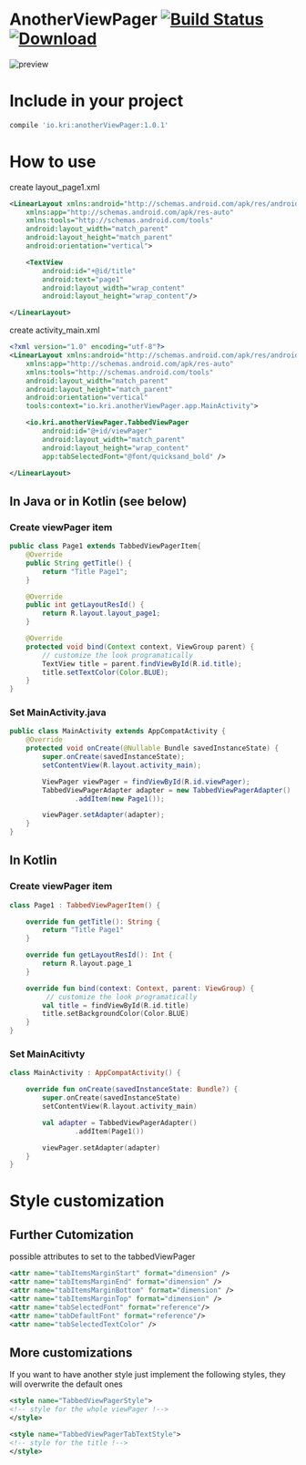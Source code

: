 # AnotherViewPager [![Build Status](https://travis-ci.org/kristiyanP/anotherViewPager.svg?branch=master)](https://travis-ci.org/kristiyanP/anotherViewPager) [![Download](https://api.bintray.com/packages/petrovkristiyan/maven/anotherViewPager/images/download.svg)](https://bintray.com/petrovkristiyan/maven/anotherViewPager/_latestVersion)
![preview](https://raw.github.com/kristiyanP/anotherViewPager/master/preview.gif)

# Include in your project
```gradle
compile 'io.kri:anotherViewPager:1.0.1'
```

# How to use
create layout_page1.xml
```xml
<LinearLayout xmlns:android="http://schemas.android.com/apk/res/android"
    xmlns:app="http://schemas.android.com/apk/res-auto"
    xmlns:tools="http://schemas.android.com/tools"
    android:layout_width="match_parent"
    android:layout_height="match_parent"
    android:orientation="vertical">

    <TextView
        android:id="+@id/title"
        android:text="page1"
        android:layout_width="wrap_content"
        android:layout_height="wrap_content"/>

</LinearLayout>
```

create activity_main.xml
```xml
<?xml version="1.0" encoding="utf-8"?>
<LinearLayout xmlns:android="http://schemas.android.com/apk/res/android"
    xmlns:app="http://schemas.android.com/apk/res-auto"
    xmlns:tools="http://schemas.android.com/tools"
    android:layout_width="match_parent"
    android:layout_height="match_parent"
    android:orientation="vertical"
    tools:context="io.kri.anotherViewPager.app.MainActivity">

    <io.kri.anotherViewPager.TabbedViewPager
        android:id="@+id/viewPager"
        android:layout_width="match_parent"
        android:layout_height="wrap_content"
        app:tabSelectedFont="@font/quicksand_bold" />

</LinearLayout>
```

## In Java or in Kotlin (see below)

### Create viewPager item
```java
public class Page1 extends TabbedViewPagerItem{
    @Override
    public String getTitle() {
        return "Title Page1";
    }

    @Override
    public int getLayoutResId() {
        return R.layout.layout_page1;
    }

    @Override
    protected void bind(Context context, ViewGroup parent) {
        // customize the look programatically
        TextView title = parent.findViewById(R.id.title);
        title.setTextColor(Color.BLUE);
    }
}
```

### Set MainActivity.java
```java
public class MainActivity extends AppCompatActivity {
    @Override
    protected void onCreate(@Nullable Bundle savedInstanceState) {
        super.onCreate(savedInstanceState);
        setContentView(R.layout.activity_main);

        ViewPager viewPager = findViewById(R.id.viewPager);
        TabbedViewPagerAdapter adapter = new TabbedViewPagerAdapter()
                .addItem(new Page1());

        viewPager.setAdapter(adapter);
    }
}
```

## In Kotlin

### Create viewPager item
```kotlin
class Page1 : TabbedViewPagerItem() {

    override fun getTitle(): String {
        return "Title Page1"
    }

    override fun getLayoutResId(): Int {
        return R.layout.page_1
    }

    override fun bind(context: Context, parent: ViewGroup) {
         // customize the look programatically
        val title = findViewById(R.id.title)
        title.setBackgroundColor(Color.BLUE)
    }
}
```

### Set MainAcitivty
```kotlin
class MainActivity : AppCompatActivity() {

    override fun onCreate(savedInstanceState: Bundle?) {
        super.onCreate(savedInstanceState)
        setContentView(R.layout.activity_main)

        val adapter = TabbedViewPagerAdapter()
                .addItem(Page1())

        viewPager.setAdapter(adapter)
    }
}
```

# Style customization

## Further Cutomization
possible attributes to set to the tabbedViewPager
```xml
<attr name="tabItemsMarginStart" format="dimension" />
<attr name="tabItemsMarginEnd" format="dimension" />
<attr name="tabItemsMarginBottom" format="dimension" />
<attr name="tabItemsMarginTop" format="dimension" />
<attr name="tabSelectedFont" format="reference"/>
<attr name="tabDefaultFont" format="reference"/>
<attr name="tabSelectedTextColor" />
```

## More customizations
If you want to have another style just implement the following styles, they will overwrite the default ones
```xml
<style name="TabbedViewPagerStyle">
<!-- style for the whole viewPager !-->
</style>

<style name="TabbedViewPagerTabTextStyle">
<!-- style for the title !-->
</style>
```

